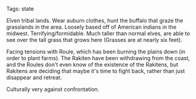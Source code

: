 Tags: state

Elven tribal lands. Wear auburn clothes, hunt the buffalo that graze the grasslands in the area. Loosely based off of American indians in the midwest. Terrifying/formidable. Much taller than normal elves, are able to see over the tall grass that grows here (Grasses are at nearly six feet). 

Facing tensions with Roule, which has been burning the plains down (in order to plant farms). The Rakiten have been withdrawing from the coast, and the Roules don't even know of the existence of the Rakitens, but Rakitens are deciding that maybe it's time to fight back, rather than just disappear and retreat. 

Culturally very against confrontation.
